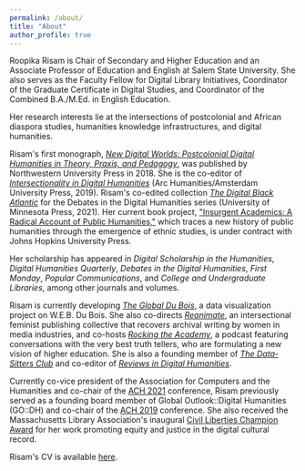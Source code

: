 ```yaml
---
permalink: /about/
title: "About"
author_profile: true
---
```


Roopika Risam is Chair of Secondary and Higher Education and an Associate Professor of Education and English at Salem State University. She also serves as the Faculty Fellow for Digital Library Initiatives, Coordinator of the Graduate Certificate in Digital Studies, and Coordinator of the Combined B.A./M.Ed. in English Education.

Her research interests lie at the intersections of postcolonial and African diaspora studies, humanities knowledge infrastructures, and digital humanities.

Risam's first monograph, [_New Digital Worlds: Postcolonial Digital Humanities in Theory, Praxis, and Pedagogy_,](../ndw) was published by Northwestern University Press in 2018. She is the co-editor of [_Intersectionality in Digital Humanities_](../intersectionality) (Arc Humanities/Amsterdam University Press, 2019). Risam's co-edited collection [_The Digital Black Atlantic_](../dba) for the Debates in the Digital Humanities series (University of Minnesota Press, 2021). Her current book project, ["Insurgent Academics: A Radical Account of Public Humanities,"](../insurgent-academics) which traces a new history of public humanities through the emergence of ethnic studies, is under contract with Johns Hopkins University Press.

Her scholarship has appeared in _Digital Scholarship in the Humanities_, _Digital Humanities Quarterly_, _Debates in the Digital Humanities_, _First Monday_, _Popular Communications_, and _College and Undergraduate Libraries_, among other journals and volumes.

Risam is currently developing [_The Global Du Bois_](../global-du-bois), a data visualization project on W.E.B. Du Bois. She also co-directs [_Reanimate_](../reanimate-pub), an intersectional feminist publishing collective that recovers archival writing by women in media industries, and co-hosts [_Rocking the Academy_](../rta), a podcast featuring conversations with the very best truth tellers, who are formulating a new vision of higher education. She is also a founding member of [_The Data-Sitters Club_](../dsc) and co-editor of [_Reviews in Digital Humanities_](../reviews).

Currently co-vice president of the Association for Computers and the Humanities and co-chair of the [ACH 2021](https://ach2021.ach.org/) conference, Risam previously served as a founding board member of Global Outlook::Digital Humanities (GO::DH) and co-chair of the [ACH 2019](http://ach2019.ach.org/) conference. She also received the Massachusetts Library Association's inaugural [Civil Liberties Champion Award](https://www.bostonglobe.com/metro/globelocal/2018/10/05/salem-state-researcher-champion-social-justice/hD19GIS2zRIY1di09Fr0NI/story.html) for her work promoting equity and justice in the digital cultural record.

Risam's CV is available [here](../RisamCVNovember2019.pdf).
